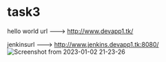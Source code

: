 # task3
hello world url --->   http://www.devapp1.tk/

jenkinsurl --->   http://www.jenkins.devapp1.tk:8080/
![Screenshot from 2023-01-02 21-23-26](https://user-images.githubusercontent.com/105533911/210254303-f2c7dffd-b5d9-4648-bb03-bba93ffe7546.png)
